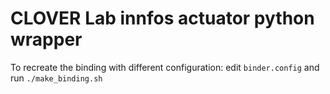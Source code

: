 # CLOVER Lab innfos actuator python wrapper


To recreate the binding with different configuration: edit `binder.config` and run `./make_binding.sh`

